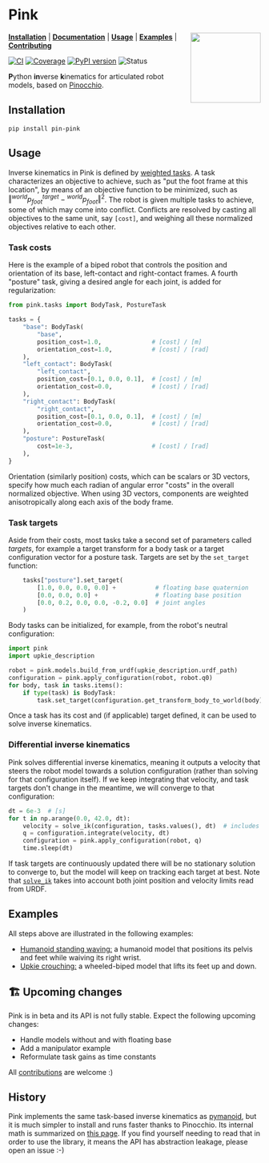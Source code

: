 # Pink

<img src="https://user-images.githubusercontent.com/1189580/172797197-9aa46561-cfaa-4046-bd60-f681d85b055d.png" align="right" height=140>

[**Installation**](https://github.com/tasts-robots/pink#installation)
| [**Documentation**](https://tasts-robots.org/doc/pink/)
| [**Usage**](https://github.com/tasts-robots/pink#usage)
| [**Examples**](https://github.com/tasts-robots/pink#examples)
| [**Contributing**](CONTRIBUTING.md)

[![CI](https://github.com/tasts-robots/pink/actions/workflows/build.yml/badge.svg)](https://github.com/tasts-robots/pink/actions/workflows/build.yml)
[![Coverage](https://coveralls.io/repos/github/tasts-robots/pink/badge.svg?branch=master)](https://coveralls.io/github/tasts-robots/pink?branch=master)
[![PyPI version](https://img.shields.io/pypi/v/pin-pink)](https://pypi.org/project/pin-pink/)
![Status](https://img.shields.io/pypi/status/pin-pink)

**P**ython **in**verse **k**inematics for articulated robot models, based on [Pinocchio](https://github.com/stack-of-tasks/pinocchio).

## Installation

```console
pip install pin-pink
```

## Usage

Inverse kinematics in Pink is defined by [weighted tasks](https://scaron.info/robot-locomotion/inverse-kinematics.html). A task characterizes an objective to achieve, such as "put the foot frame at this location", by means of an objective function to be minimized, such as $\Vert {}^{world}p_{foot}^{target} - {}^{world}p_{foot} \Vert^2$. The robot is given multiple tasks to achieve, some of which may come into conflict. Conflicts are resolved by casting all objectives to the same unit, say ``[cost]``, and weighing all these normalized objectives relative to each other.

### Task costs

Here is the example of a biped robot that controls the position and orientation of its base, left-contact and right-contact frames. A fourth "posture" task, giving a desired angle for each joint, is added for regularization:

```python
from pink.tasks import BodyTask, PostureTask

tasks = {
    "base": BodyTask(
        "base",
        position_cost=1.0,              # [cost] / [m]
        orientation_cost=1.0,           # [cost] / [rad]
    ),
    "left_contact": BodyTask(
        "left_contact",
        position_cost=[0.1, 0.0, 0.1],  # [cost] / [m]
        orientation_cost=0.0,           # [cost] / [rad]
    ),
    "right_contact": BodyTask(
        "right_contact",
        position_cost=[0.1, 0.0, 0.1],  # [cost] / [m]
        orientation_cost=0.0,           # [cost] / [rad]
    ),
    "posture": PostureTask(
        cost=1e-3,                      # [cost] / [rad]
    ),
}
```

Orientation (similarly position) costs, which can be scalars or 3D vectors, specify how much each radian of angular error "costs" in the overall normalized objective. When using 3D vectors, components are weighted anisotropically along each axis of the body frame.

### Task targets

Aside from their costs, most tasks take a second set of parameters called *targets*, for example a target transform for a body task or a target configuration vector for a posture task. Targets are set by the `set_target` function:

```python
    tasks["posture"].set_target(
        [1.0, 0.0, 0.0, 0.0] +           # floating base quaternion
        [0.0, 0.0, 0.0] +                # floating base position
        [0.0, 0.2, 0.0, 0.0, -0.2, 0.0]  # joint angles
    )
```

Body tasks can be initialized, for example, from the robot's neutral configuration:

```python
import pink
import upkie_description

robot = pink.models.build_from_urdf(upkie_description.urdf_path)
configuration = pink.apply_configuration(robot, robot.q0)
for body, task in tasks.items():
    if type(task) is BodyTask:
        task.set_target(configuration.get_transform_body_to_world(body))
```

Once a task has its cost and (if applicable) target defined, it can be used to solve inverse kinematics.

### Differential inverse kinematics

Pink solves differential inverse kinematics, meaning it outputs a velocity that steers the robot model towards a solution configuration (rather than solving for that configuration itself). If we keep integrating that velocity, and task targets don't change in the meantime, we will converge to that configuration:

```python
dt = 6e-3  # [s]
for t in np.arange(0.0, 42.0, dt):
    velocity = solve_ik(configuration, tasks.values(), dt)  # includes joint limits
    q = configuration.integrate(velocity, dt)
    configuration = pink.apply_configuration(robot, q)
    time.sleep(dt)
```

If task targets are continuously updated there will be no stationary solution to converge to, but the model will keep on tracking each target at best. Note that [`solve_ik`](https://scaron.info/doc/pink/inverse-kinematics.html#pink.solve_ik.solve_ik) takes into account both joint position and velocity limits read from URDF.

## Examples

All steps above are illustrated in the following examples:

- [Humanoid standing waving:](examples/humanoid_standing_waving.py) a humanoid model that positions its pelvis and feet while waiving its right wrist.
- [Upkie crouching:](examples/upkie_crouching.py) a wheeled-biped model that lifts its feet up and down.

## 🏗️ Upcoming changes

Pink is in beta and its API is not fully stable. Expect the following upcoming changes:

- Handle models without and with floating base
- Add a manipulator example
- Reformulate task gains as time constants

All [contributions](CONTRIBUTING.md) are welcome :)

## History

Pink implements the same task-based inverse kinematics as [pymanoid](https://github.com/stephane-caron/pymanoid), but it is much simpler to install and runs faster thanks to Pinocchio. Its internal math is summarized on [this page](https://scaron.info/robot-locomotion/inverse-kinematics.html). If you find yourself needing to read that in order to use the library, it means the API has abstraction leakage, please open an issue :-)

